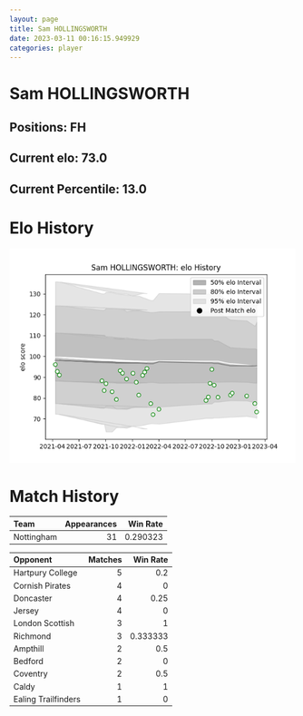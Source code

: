 ```yaml
---  
layout: page  
title: Sam HOLLINGSWORTH  
date: 2023-03-11 00:16:15.949929  
categories: player  
---
```

# Sam HOLLINGSWORTH

## Positions: FH

## Current elo: 73.0

## Current Percentile: 13.0

# Elo History


![elo history](history_SamHOLLINGSWORTH.png)
# Match History


| Team       |   Appearances |   Win Rate |
|:-----------|--------------:|-----------:|
| Nottingham |            31 |   0.290323 |

| Opponent            |   Matches |   Win Rate |
|:--------------------|----------:|-----------:|
| Hartpury College    |         5 |   0.2      |
| Cornish Pirates     |         4 |   0        |
| Doncaster           |         4 |   0.25     |
| Jersey              |         4 |   0        |
| London Scottish     |         3 |   1        |
| Richmond            |         3 |   0.333333 |
| Ampthill            |         2 |   0.5      |
| Bedford             |         2 |   0        |
| Coventry            |         2 |   0.5      |
| Caldy               |         1 |   1        |
| Ealing Trailfinders |         1 |   0        |